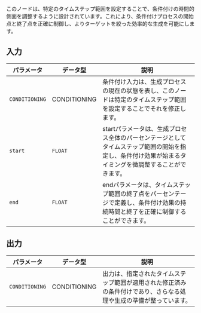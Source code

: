 このノードは、特定のタイムステップ範囲を設定することで、条件付けの時間的側面を調整するように設計されています。これにより、条件付けプロセスの開始点と終了点を正確に制御し、よりターゲットを絞った効率的な生成を可能にします。

## 入力

| パラメータ | データ型 | 説明 |
| --- | --- | --- |
| `CONDITIONING` | CONDITIONING | 条件付け入力は、生成プロセスの現在の状態を表し、このノードは特定のタイムステップ範囲を設定することでそれを修正します。 |
| `start` | `FLOAT` | startパラメータは、生成プロセス全体のパーセンテージとしてタイムステップ範囲の開始を指定し、条件付け効果が始まるタイミングを微調整することができます。 |
| `end` | `FLOAT` | endパラメータは、タイムステップ範囲の終了点をパーセンテージで定義し、条件付け効果の持続時間と終了を正確に制御することができます。 |

## 出力

| パラメータ | データ型 | 説明 |
| --- | --- | --- |
| `CONDITIONING` | CONDITIONING | 出力は、指定されたタイムステップ範囲が適用された修正済みの条件付けであり、さらなる処理や生成の準備が整っています。 |
